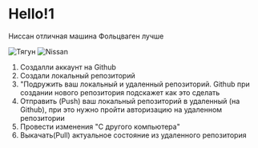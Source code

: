 # Hello!1

Ниссан отличная машина 
Фольцваген лучше

![Тягун](https://s1.1zoom.me/b5050/928/Volkswagen_2016_Tiguan_497488_3840x2400.jpg)
![Nissan](https://sportishka.com/uploads/posts/2021-12/thumbs/1639076383_74-sportishka-com-p-yaponskie-avto-sport-krasivo-foto-77.jpg)

1. Создалли аккаунт на Github
2. Создали локальный репозиторий
3. "Подружить ваш локальный и удаленный репозиторий. Github  при создании нового репозитория подскажет как это сделать
4. Отправить (Push) ваш локальный репозиторий в удаленный (на Github), при это нужно пройти авторизацию на удаленном репозитории 
5. Провести изменения "С другого компьютера"
6. Выкачать(Pull) актуальное состояние из удаленного репозитория